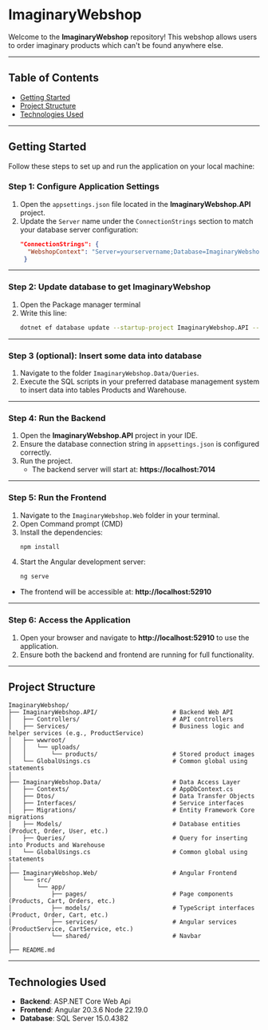 # ImaginaryWebshop

Welcome to the **ImaginaryWebshop** repository! This webshop allows users to order imaginary products which can't be found anywhere else.

---

## Table of Contents

- [Getting Started](#getting-started)
- [Project Structure](#project-structure)
- [Technologies Used](#technologies-used)

---

## Getting Started

Follow these steps to set up and run the application on your local machine:

### **Step 1: Configure Application Settings**

1. Open the `appsettings.json` file located in the **ImaginaryWebshop.API** project.
2. Update the `Server` name under the `ConnectionStrings` section to match your database server configuration:
   ```json
   "ConnectionStrings": {
     "WebshopContext": "Server=yourservername;Database=ImaginaryWebshop;Trusted_Connection=True;MultipleActiveResultSets=true;TrustServerCertificate=true;"
    }

---

### **Step 2: Update database to get ImaginaryWebshop**

1. Open the Package manager terminal
2. Write this line:
    ```bash
   dotnet ef database update --startup-project ImaginaryWebshop.API --project ImaginaryWebshop.Data
   ```

---

### **Step 3 (optional): Insert some data into database**

1. Navigate to the folder `ImaginaryWebshop.Data/Queries`.
2. Execute the SQL scripts in your preferred database management system to insert data into tables Products and Warehouse.

---

### **Step 4: Run the Backend**

1. Open the **ImaginaryWebshop.API** project in your IDE.
2. Ensure the database connection string in `appsettings.json` is configured correctly.
3. Run the project.
   - The backend server will start at: **https://localhost:7014** 

---

### **Step 5: Run the Frontend**

1. Navigate to the `ImaginaryWebshop.Web` folder in your terminal.
2. Open Command prompt (CMD)
3. Install the dependencies:
   ```bash
   npm install
   ```
4. Start the Angular development server:
   ```bash
   ng serve
   ```
- The frontend will be accessible at: **http://localhost:52910**

---

### **Step 6: Access the Application**

1. Open your browser and navigate to **http://localhost:52910** to use the application.
2. Ensure both the backend and frontend are running for full functionality.

---

## Project Structure

```plaintext
ImaginaryWebshop/
├── ImaginaryWebshop.API/                     # Backend Web API
│   ├── Controllers/                          # API controllers
│   ├── Services/                             # Business logic and helper services (e.g., ProductService)
│   ├── wwwroot/
│   │   └── uploads/
│   │       └── products/                     # Stored product images
│   └── GlobalUsings.cs                       # Common global using statements
│
├── ImaginaryWebshop.Data/                    # Data Access Layer
│   ├── Contexts/                             # AppDbContext.cs
│   ├── Dtos/                                 # Data Transfer Objects
│   ├── Interfaces/                           # Service interfaces
│   ├── Migrations/                           # Entity Framework Core migrations
│   ├── Models/                               # Database entities (Product, Order, User, etc.)
│   ├── Queries/                              # Query for inserting into Products and Warehouse
│   └── GlobalUsings.cs                       # Common global using statements
│
├── ImaginaryWebshop.Web/                     # Angular Frontend
│   └── src/
│       └── app/
│           ├── pages/                        # Page components (Products, Cart, Orders, etc.)
│           ├── models/                       # TypeScript interfaces (Product, Order, Cart, etc.)
│           ├── services/                     # Angular services (ProductService, CartService, etc.)
│           └── shared/                       # Navbar
│
├── README.md
```

---

## Technologies Used

- **Backend**: ASP.NET Core Web Api
- **Frontend**: Angular 20.3.6
                Node 22.19.0
- **Database**: SQL Server 15.0.4382
